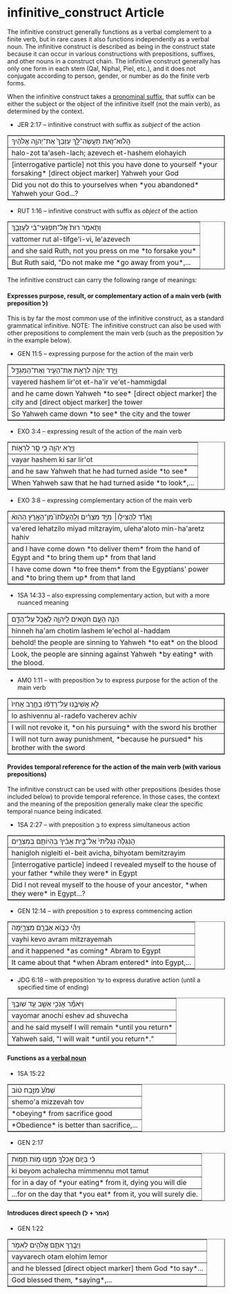 # infinitive_construct Article
The infinitive construct generally functions as a verbal complement to a finite verb, but in rare cases it also functions independently as a verbal noun.  The infinitive construct is described as being in the construct state because it can occur in various constructions with prepositions, suffixes, and other nouns in a construct chain. The infinitive construct generally has only one form in each stem (Qal, Niphal, Piel, etc.), and it does not conjugate according to person, gender, or number as do the finite verb forms.  

When the infinitive construct takes a [pronominal suffix](https://git.door43.org/Door43/en-uhg/src/master/content/suffix_pronominal/02.md), that suffix can be either the subject or the object of the infinitive itself (not the main verb), as determined by the context. 

* JER 2:17 – infinitive construct with suffix as *subject* of the action
<table border="1" class="docutils">
<colgroup>
<col width="100%" />
</colgroup>
<tbody valign="top">
<tr class="row-odd"><td>הֲלוֹא־זֹ֖את תַּעֲשֶׂה־לָּ֑ךְ עָזְבֵךְ֙ אֶת־יְהוָ֣ה אֱלֹהַ֔יִךְ</td>
</tr>
<tr class="row-even"><td>halo-zot ta'aseh-lach; azevech et-hashem elohayich</td>
</tr>
<tr class="row-odd"><td>[interrogative particle] not this you have done to yourself *your forsaking* [direct object marker] Yahweh your God</td>
</tr>
<tr class="row-even"><td>Did you not do this to yourselves when *you abandoned* Yahweh your God...?</td>
</tr>
</tbody>
</table>

* RUT 1:16 – infinitive construct with suffix as *object* of the action
<table border="1" class="docutils">
<colgroup>
<col width="100%" />
</colgroup>
<tbody valign="top">
<tr class="row-odd"><td>וַתֹּ֤אמֶר רוּת֙ אַל־תִּפְגְּעִי־בִ֔י לְעָזְבֵ֖ךְ</td>
</tr>
<tr class="row-even"><td>vattomer rut al-tifge'i-vi, le'azevech</td>
</tr>
<tr class="row-odd"><td>and she said Ruth, not you press on me *to forsake you*</td>
</tr>
<tr class="row-even"><td>But Ruth said, "Do not make me *go away from you*,...</td>
</tr>
</tbody>
</table>

The infinitive construct can carry the following range of meanings:

#### Expresses purpose, result, or complementary action of a main verb (with preposition לְ)
This is by far the most common use of the infinitive construct, as a standard grammatical infinitive.  NOTE: The infinitive construct can also be used with other prepositions to complement the main verb (such as the preposition עַל in the example below).

* GEN 11:5 – expressing purpose for the action of the main verb
<table border="1" class="docutils">
<colgroup>
<col width="100%" />
</colgroup>
<tbody valign="top">
<tr class="row-odd"><td>וַיֵּ֣רֶד יְהוָ֔ה לִרְאֹ֥ת אֶת־הָעִ֖יר וְאֶת־הַמִּגְדָּ֑ל</td>
</tr>
<tr class="row-even"><td>vayered hashem lir'ot et-ha'ir ve'et-hammigdal</td>
</tr>
<tr class="row-odd"><td>and he came down Yahweh *to see* [direct object marker] the city and [direct object marker] the tower</td>
</tr>
<tr class="row-even"><td>So Yahweh came down *to see* the city and the tower</td>
</tr>
</tbody>
</table>

* EXO 3:4 – expressing result of the action of the main verb
<table border="1" class="docutils">
<colgroup>
<col width="100%" />
</colgroup>
<tbody valign="top">
<tr class="row-odd"><td>וַיַּ֥רְא יְהוָ֖ה כִּ֣י סָ֣ר לִרְא֑וֹת</td>
</tr>
<tr class="row-even"><td>vayar hashem ki sar lir'ot</td>
</tr>
<tr class="row-odd"><td>and he saw Yahweh that he had turned aside *to see*</td>
</tr>
<tr class="row-even"><td>When Yahweh saw that he had turned aside *to look*,...</td>
</tr>
</tbody>
</table>

* EXO 3:8 – expressing complementary action of the main verb
<table border="1" class="docutils">
<colgroup>
<col width="100%" />
</colgroup>
<tbody valign="top">
<tr class="row-odd"><td>וָאֵרֵ֞ד לְהַצִּיל֣וֹ׀ מִיַּ֣ד מִצְרַ֗יִם וּֽלְהַעֲלֹתוֹ֮ מִן־הָאָ֣רֶץ הַהִוא֒</td>
</tr>
<tr class="row-even"><td>va'ered lehatzilo miyad mitzrayim, uleha'aloto min-ha'aretz hahiv</td>
</tr>
<tr class="row-odd"><td>and I have come down *to deliver them* from the hand of Egypt and *to bring them up* from that land</td>
</tr>
<tr class="row-even"><td>I have come down *to free them* from the Egyptians' power and *to bring them up* from that land</td>
</tr>
</tbody>
</table>

* 1SA 14:33 – also expressing complementary action, but with a more nuanced meaning
<table border="1" class="docutils">
<colgroup>
<col width="100%" />
</colgroup>
<tbody valign="top">
<tr class="row-odd"><td>הִנֵּ֥ה הָעָ֛ם חֹטִ֥אים לַֽיהוָ֖ה לֶאֱכֹ֣ל עַל־הַדָּ֑ם</td>
</tr>
<tr class="row-even"><td>hinneh ha'am chotim lashem le'echol al-haddam</td>
</tr>
<tr class="row-odd"><td>behold! the people are sinning to Yahweh *to eat* on the blood</td>
</tr>
<tr class="row-even"><td>Look, the people are sinning against Yahweh *by eating* with the blood.</td>
</tr>
</tbody>
</table>

* AMO 1:11 – with preposition עַל to express purpose for the action of the main verb
<table border="1" class="docutils">
<colgroup>
<col width="100%" />
</colgroup>
<tbody valign="top">
<tr class="row-odd"><td>לֹ֣א אֲשִׁיבֶ֑נּוּ עַל־רָדְפ֨וֹ בַחֶ֤רֶב אָחִיו֙</td>
</tr>
<tr class="row-even"><td>lo ashivennu al-radefo vacherev achiv</td>
</tr>
<tr class="row-odd"><td>I will not revoke it, *on his pursuing* with the sword his brother</td>
</tr>
<tr class="row-even"><td>I will not turn away punishment, *because he pursued* his brother with the sword</td>
</tr>
</tbody>
</table>

#### Provides temporal reference for the action of the main verb (with various prepositions)
The infinitive construct can be used with other prepositions (besides those included below) to provide temporal reference.  In those cases, the context and the meaning of the preposition generally make clear the specific temporal nuance being indicated.

* 1SA 2:27 – with preposition בְּ to express simultaneous action
<table border="1" class="docutils">
<colgroup>
<col width="100%" />
</colgroup>
<tbody valign="top">
<tr class="row-odd"><td>הֲנִגְלֹ֤ה נִגְלֵ֙יתִי֙ אֶל־בֵּ֣ית אָבִ֔יךָ בִּֽהְיוֹתָ֥ם בְּמִצְרַ֖יִם</td>
</tr>
<tr class="row-even"><td>hanigloh nigleiti el-beit avicha, bihyotam bemitzrayim</td>
</tr>
<tr class="row-odd"><td>[interrogative particle] indeed I revealed myself to the house of your father *while they were* in Egypt</td>
</tr>
<tr class="row-even"><td>Did I not reveal myself to the house of your ancestor, *when they were* in Egypt...?</td>
</tr>
</tbody>
</table>

* GEN 12:14 – with preposition כְּ to express commencing action
<table border="1" class="docutils">
<colgroup>
<col width="100%" />
</colgroup>
<tbody valign="top">
<tr class="row-odd"><td>וַיְהִ֕י כְּב֥וֹא אַבְרָ֖ם מִצְרָ֑יְמָה</td>
</tr>
<tr class="row-even"><td>vayhi kevo avram mitzrayemah</td>
</tr>
<tr class="row-odd"><td>and it happened *as coming* Abram to Egypt</td>
</tr>
<tr class="row-even"><td>It came about that *when Abram entered* into Egypt,...</td>
</tr>
</tbody>
</table>

* JDG 6:18 – with preposition עַד to express durative action (until a specified time of ending)
<table border="1" class="docutils">
<colgroup>
<col width="100%" />
</colgroup>
<tbody valign="top">
<tr class="row-odd"><td>וַיֹּאמַ֕ר אָנֹכִ֥י אֵשֵׁ֖ב עַ֥ד שׁוּבֶֽךָ</td>
</tr>
<tr class="row-even"><td>vayomar anochi eshev ad shuvecha</td>
</tr>
<tr class="row-odd"><td>and he said myself I will remain *until you return*</td>
</tr>
<tr class="row-even"><td>Yahweh said, "I will wait *until you return*."</td>
</tr>
</tbody>
</table>

#### Functions as a [verbal noun](https://git.door43.org/Door43/en-uhg/src/master/content/verb/02.md#verbal-nouns)
* 1SA 15:22
<table border="1" class="docutils">
<colgroup>
<col width="100%" />
</colgroup>
<tbody valign="top">
<tr class="row-odd"><td>שְׁמֹ֙עַ֙ מִזֶּ֣בַח ט֔וֹב</td>
</tr>
<tr class="row-even"><td>shemo'a mizzevah tov</td>
</tr>
<tr class="row-odd"><td>*obeying* from sacrifice good</td>
</tr>
<tr class="row-even"><td>*Obedience* is better than sacrifice,...</td>
</tr>
</tbody>
</table>

* GEN 2:17
<table border="1" class="docutils">
<colgroup>
<col width="100%" />
</colgroup>
<tbody valign="top">
<tr class="row-odd"><td>כִּ֗י בְּי֛וֹם אֲכָלְךָ֥ מִמֶּ֖נּוּ מ֥וֹת תָּמֽוּת</td>
</tr>
<tr class="row-even"><td>ki beyom achalecha mimmennu mot tamut</td>
</tr>
<tr class="row-odd"><td>for in a day of *your eating* from it, dying you will die</td>
</tr>
<tr class="row-even"><td>...for on the day that *you eat* from it, you will surely die.</td>
</tr>
</tbody>
</table>

#### Introduces direct speech (אמר + לְ)

* GEN 1:22
<table border="1" class="docutils">
<colgroup>
<col width="100%" />
</colgroup>
<tbody valign="top">
<tr class="row-odd"><td>וַיְבָ֧רֶךְ אֹתָ֛ם אֱלֹהִ֖ים לֵאמֹ֑ר</td>
</tr>
<tr class="row-even"><td>vayvarech otam elohim lemor</td>
</tr>
<tr class="row-odd"><td>and he blessed [direct object marker] them God *to say*...</td>
</tr>
<tr class="row-even"><td>God blessed them, *saying*,...</td>
</tr>
</tbody>
</table>